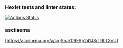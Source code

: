 ### Hexlet tests and linter status:
[![Actions Status](https://github.com/derzotanich/frontend-project-lvl1/workflows/hexlet-check/badge.svg)](https://github.com/derzotanich/frontend-project-lvl1/actions)

### asciinema
[https://asciinema.org/a/lcqSoaY09FAp2d1JSrTRhTXnU]